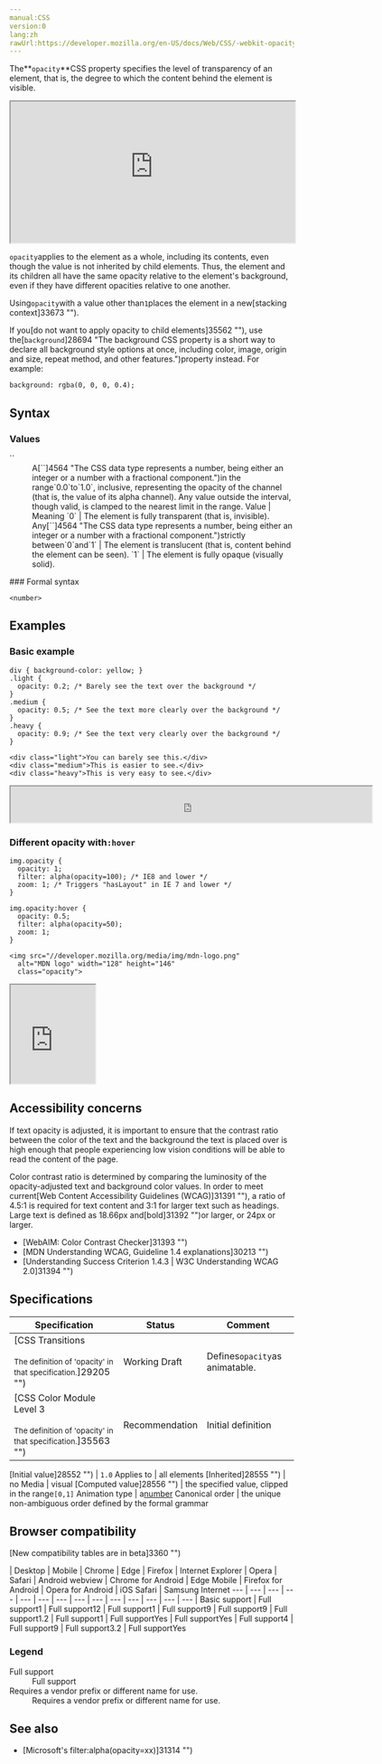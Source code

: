 ```yaml
---
manual:CSS
version:0
lang:zh
rawUrl:https://developer.mozilla.org/en-US/docs/Web/CSS/-webkit-opacity
---
```






The**`opacity`**CSS property specifies the level of transparency of an element, that is, the degree to which the content behind the element is visible.

<iframe src='https://interactive-examples.mdn.mozilla.net/pages/css/opacity.html' width='100%' height='250'></iframe>


`opacity`applies to the element as a whole, including its contents, even though the value is not inherited by child elements. Thus, the element and its children all have the same opacity relative to the element&#39;s background, even if they have different opacities relative to one another.



Using`opacity`with a value other than`1`places the element in a new[stacking context]33673 "").



If you[do not want to apply opacity to child elements]35562 ""), use the[`background`]28694 "The background CSS property is a short way to declare all background style options at once, including color, image, origin and size, repeat method, and other features.")property instead. For example:


```
background: rgba(0, 0, 0, 0.4);
```

## Syntax<a name="Syntax"></a>

### Values<a name="Values"></a>
<dl><dt id=''>`<number>`</dt><dd>A[`<number>`]4564 "The <number> CSS data type represents a number, being either an integer or a number with a fractional component.")in the range`0.0`to`1.0`, inclusive, representing the opacity of the channel (that is, the value of its alpha channel). Any value outside the interval, though valid, is clamped to the nearest limit in the range.
Value | Meaning 
`0` | The element is fully transparent (that is, invisible). 
Any[`<number>`]4564 "The <number> CSS data type represents a number, being either an integer or a number with a fractional component.")strictly between`0`and`1` | The element is translucent (that is, content behind the element can be seen). 
`1` | The element is fully opaque (visually solid). 

</dd></dl>
### Formal syntax<a name="Formal_syntax"></a>

```
<number>
```

## Examples<a name="Examples"></a>

### Basic example<a name="Basic_example"></a>

```
div { background-color: yellow; }
.light {
  opacity: 0.2; /* Barely see the text over the background */
}
.medium {
  opacity: 0.5; /* See the text more clearly over the background */
}
.heavy {
  opacity: 0.9; /* See the text very clearly over the background */
}
```

```
<div class="light">You can barely see this.</div>
<div class="medium">This is easier to see.</div>
<div class="heavy">This is very easy to see.</div>
```


<iframe src='https://mdn.mozillademos.org/en-US/docs/Web/CSS/opacity$samples/Basic_example?revision=1367967' width='640' height='64'></iframe>



### Different opacity with`:hover`<a name="Different_opacity_with_hover"></a>

```
img.opacity {
  opacity: 1;
  filter: alpha(opacity=100); /* IE8 and lower */
  zoom: 1; /* Triggers "hasLayout" in IE 7 and lower */
}
 
img.opacity:hover {
  opacity: 0.5;
  filter: alpha(opacity=50);
  zoom: 1;
}
```

```
<img src="//developer.mozilla.org/media/img/mdn-logo.png"
  alt="MDN logo" width="128" height="146"
  class="opacity">
```


<iframe src='https://mdn.mozillademos.org/en-US/docs/Web/CSS/opacity$samples/Different_opacity_with_hover?revision=1367967' width='150' height='175'></iframe>



## Accessibility concerns<a name="Accessibility_concerns"></a>


If text opacity is adjusted, it is important to ensure that the contrast ratio between the color of the text and the background the text is placed over is high enough that people experiencing low vision conditions will be able to read the content of the page.



Color contrast ratio is determined by comparing the luminosity of the opacity-adjusted text and background color values. In order to meet current[Web Content Accessibility Guidelines (WCAG)]31391 ""), a ratio of 4.5:1 is required for text content and 3:1 for larger text such as headings. Large text is defined as 18.66px and[bold]31392 "")or larger, or 24px or larger.


* [WebAIM: Color Contrast Checker]31393 "")
* [MDN Understanding WCAG, Guideline 1.4 explanations]30213 "")
* [Understanding Success Criterion 1.4.3 | W3C Understanding WCAG 2.0]31394 "")

## Specifications<a name="Specifications"></a>

Specification | Status | Comment 
 ---  |  ---  |  ---  | 
[CSS Transitions<br></br><small>The definition of &#39;opacity&#39; in that specification.</small>]29205 "") | Working Draft | Defines`opacity`as animatable. 
[CSS Color Module Level 3<br></br><small>The definition of &#39;opacity&#39; in that specification.</small>]35563 "") | Recommendation | Initial definition 


[Initial value]28552 "") | `1.0` 
Applies to | all elements 
[Inherited]28555 "") | no 
Media | visual 
[Computed value]28556 "") | the specified value, clipped in the range`[0,1]` 
Animation type | a[number](%4564#Interpolation "Values of the <number> CSS data type are interpolated as real, floating-point, numbers.") 
Canonical order | the unique non-ambiguous order defined by the formal grammar 


## Browser compatibility<a name="Browser_compatibility"></a>
[New compatibility tables are in beta<i></i>]3360 "")

 | <abbr>Desktop<i></i></abbr> | <abbr>Mobile<i></i></abbr> 
 | <abbr>Chrome<i></i></abbr> | <abbr>Edge<i></i></abbr> | <abbr>Firefox<i></i></abbr> | <abbr>Internet Explorer<i></i></abbr> | <abbr>Opera<i></i></abbr> | <abbr>Safari<i></i></abbr> | <abbr>Android webview<i></i></abbr> | <abbr>Chrome for Android<i></i></abbr> | <abbr>Edge Mobile<i></i></abbr> | <abbr>Firefox for Android<i></i></abbr> | <abbr>Opera for Android<i></i></abbr> | <abbr>iOS Safari<i></i></abbr> | <abbr>Samsung Internet<i></i></abbr> 
 ---  |  ---  |  ---  |  ---  |  ---  |  ---  |  ---  |  ---  |  ---  |  ---  |  ---  |  ---  |  ---  |  ---  | 
Basic support | <abbr>Full support</abbr>1 | <abbr>Full support</abbr>12 | <abbr>Full support</abbr>1 | <abbr>Full support</abbr>9 | <abbr>Full support</abbr>9 | <abbr>Full support</abbr>1.2 | <abbr>Full support</abbr>1 | <abbr>Full support</abbr>Yes | <abbr>Full support</abbr>Yes | <abbr>Full support</abbr>4 | <abbr>Full support</abbr>9 | <abbr>Full support</abbr>3.2 | <abbr>Full support</abbr>Yes 


### Legend<a name="Legend"></a>
<dl><dt id=''><abbr>Full support</abbr></dt><dd>Full support</dd><dt id=''><abbr>Requires a vendor prefix or different name for use.<i></i></abbr></dt><dd>Requires a vendor prefix or different name for use.</dd></dl>

## See also<a name="See_also"></a>

* [Microsoft&#39;s filter:alpha(opacity=xx)]31314 "")



